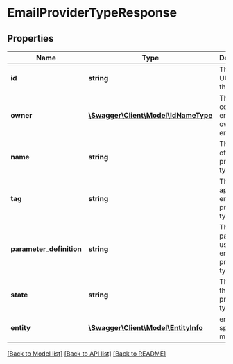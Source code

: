 # EmailProviderTypeResponse

## Properties
Name | Type | Description | Notes
------------ | ------------- | ------------- | -------------
**id** | **string** | The unique UUID of this entity | 
**owner** | [**\Swagger\Client\Model\IdNameType**](IdNameType.md) | The company entity that owns this entity | 
**name** | **string** | The name of the email provider type | 
**tag** | **string** | The tag to apply to the email provider type | 
**parameter_definition** | **string** | The parameters used by the email provider type | [optional] 
**state** | **string** | The state of the email provider type | [optional] 
**entity** | [**\Swagger\Client\Model\EntityInfo**](EntityInfo.md) | entity specific metadata | 

[[Back to Model list]](../README.md#documentation-for-models) [[Back to API list]](../README.md#documentation-for-api-endpoints) [[Back to README]](../README.md)


